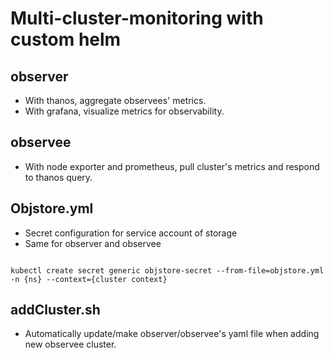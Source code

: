 # Multi-cluster-monitoring with custom helm

## observer
- With thanos, aggregate observees' metrics.
- With grafana, visualize metrics for observability.

## observee
- With node exporter and prometheus, pull cluster's metrics and respond to thanos query.

## Objstore.yml
- Secret configuration for service account of storage
- Same for observer and observee
```

kubectl create secret generic objstore-secret --from-file=objstore.yml -n {ns} --context={cluster context}

```

## addCluster.sh
- Automatically update/make observer/observee's yaml file when adding new observee cluster.

